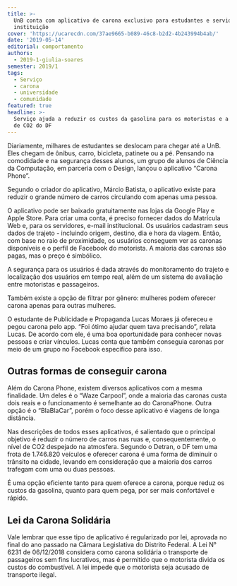 ```yaml
---
title: >-
  UnB conta com aplicativo de carona exclusivo para estudantes e servidores da
  instituição
cover: 'https://ucarecdn.com/37ae9665-b089-46c8-b2d2-4b243994b4ab/'
date: '2019-05-14'
editorial: comportamento
authors:
  - 2019-1-giulia-soares
semester: 2019/1
tags:
  - Serviço
  - carona
  - universidade
  - comunidade
featured: true
headline: >-
  Serviço ajuda a reduzir os custos da gasolina para os motoristas e a emissão
  de CO2 do DF
---
```

Diariamente, milhares de estudantes se deslocam para chegar até a UnB. Eles chegam de ônibus, carro, bicicleta, patinete ou a pé. Pensando na comodidade e na segurança desses alunos, um grupo de alunos de Ciência da Computação, em parceria com o Design, lançou o aplicativo “Carona Phone”.

Segundo o criador do aplicativo, Márcio Batista, o aplicativo existe para reduzir o grande número de carros circulando com apenas uma pessoa.

O aplicativo pode ser baixado gratuitamente nas lojas da Google Play e Apple Store. Para criar uma conta, é preciso fornecer dados do Matrícula Web e, para os servidores, e-mail institucional. Os usuários cadastram seus dados de trajeto - incluindo origem, destino, dia e hora da viagem. Então, com base no raio de proximidade, os usuários conseguem ver as caronas disponíveis e o perfil de Facebook do motorista. A maioria das caronas são pagas, mas o preço é simbólico.

A segurança para os usuários é dada através do monitoramento do trajeto e localização dos usuários em tempo real, além de um sistema de avaliação entre motoristas e passageiros.

Também existe a opção de filtrar por gênero: mulheres podem oferecer carona apenas para outras mulheres.

O estudante de Publicidade e Propaganda Lucas Moraes já ofereceu e pegou carona pelo app. “Foi ótimo ajudar quem tava precisando”, relata Lucas. De acordo com ele, é uma boa oportunidade para conhecer novas pessoas e criar vínculos. Lucas conta que também conseguia caronas por meio de um grupo no Facebook específico para isso.

## Outras formas de conseguir carona

Além do Carona Phone, existem diversos aplicativos com a mesma finalidade. Um deles é o “Waze Carpool”, onde a maioria das caronas custa dois reais e o funcionamento é semelhante ao do CaronaPhone. Outra opção é o “BlaBlaCar”, porém o foco desse aplicativo é viagens de longa distância.

Nas descrições de todos esses aplicativos, é salientado que o principal objetivo é reduzir o número de carros nas ruas e, consequentemente, o nível de CO2 despejado na atmosfera. Segundo o Detran, o DF tem uma frota de 1.746.820 veículos e oferecer carona é uma forma de diminuir o trânsito na cidade, levando em consideração que a maioria dos carros trafegam com uma ou duas pessoas.

É uma opção eficiente tanto para quem oferece a carona, porque reduz os custos da gasolina, quanto para quem pega, por ser mais confortável e rápido.

## Lei da Carona Solidária

Vale lembrar que esse tipo de aplicativo é regularizado por lei, aprovada no final do ano passado na Câmara Legislativa do Distrito Federal. A Lei N° 6231 de 06/12/2018 considera como carona solidária o transporte de passageiros sem fins lucrativos, mas é permitido que o motorista divida os custos do combustível. A lei impede que o motorista seja acusado de transporte ilegal.

